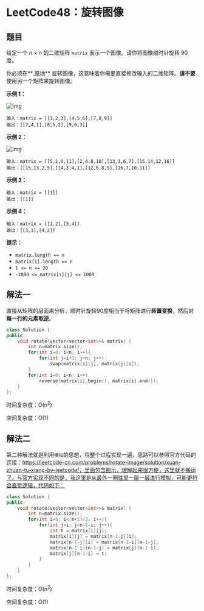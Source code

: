 # LeetCode48：旋转图像

## 题目

给定一个 *n* × *n* 的二维矩阵 `matrix` 表示一个图像。请你将图像顺时针旋转 90 度。

你必须在**[ 原地](https://baike.baidu.com/item/原地算法)** 旋转图像，这意味着你需要直接修改输入的二维矩阵。**请不要** 使用另一个矩阵来旋转图像。

 

**示例 1：**

![img](https://assets.leetcode.com/uploads/2020/08/28/mat1.jpg)

```
输入：matrix = [[1,2,3],[4,5,6],[7,8,9]]
输出：[[7,4,1],[8,5,2],[9,6,3]]
```

**示例 2：**

![img](https://assets.leetcode.com/uploads/2020/08/28/mat2.jpg)

```
输入：matrix = [[5,1,9,11],[2,4,8,10],[13,3,6,7],[15,14,12,16]]
输出：[[15,13,2,5],[14,3,4,1],[12,6,8,9],[16,7,10,11]]
```

**示例 3：**

```
输入：matrix = [[1]]
输出：[[1]]
```

**示例 4：**

```
输入：matrix = [[1,2],[3,4]]
输出：[[3,1],[4,2]]
```

 

**提示：**

- `matrix.length == n`
- `matrix[i].length == n`
- `1 <= n <= 20`
- `-1000 <= matrix[i][j] <= 1000`

## 解法一

直接从矩阵的层面来分析，顺时针旋转90度相当于将矩阵进行**转置变换**，然后对**每一行的元素取逆**。

```cpp
class Solution {
public:
    void rotate(vector<vector<int>>& matrix) {
        int n=matrix.size();
        for(int i=0; i<n; i++){
            for(int j=i+1; j<n; j++)
                swap(matrix[i][j], matrix[j][i]);
        }
        for(int i=0; i<n; i++) 
            reverse(matrix[i].begin(), matrix[i].end());
    }
};
```

时间复杂度：O(n<sup>2</sup>)

空间复杂度：O(1)

## 解法二

第二种解法就是利用`模拟`的思想，将整个过程实现一遍，思路可以参照官方代码的连接：https://leetcode-cn.com/problems/rotate-image/solution/xuan-zhuan-tu-xiang-by-leetcode/，里面包含图示，理解起来很方便，这里就不搬运了。与官方实现不同的是，我这里是从最外一圈往里一层一层进行模拟，可能更符合直觉逻辑，代码如下：

```cpp
class Solution {
public:
    void rotate(vector<vector<int>>& matrix) {
        int n=matrix.size();
        for(int i=0; i<(n+1)/2; i++){
            for(int j=i; j<n-1-i; j++){
                int t = matrix[i][j];
                matrix[i][j] = matrix[n-1-j][i];
                matrix[n-1-j][i] = matrix[n-1-i][n-1-j];
                matrix[n-1-i][n-1-j] = matrix[j][n-1-i];
                matrix[j][n-1-i] = t;
            }
        }
    }
};
```

时间复杂度：O(n<sup>2</sup>)

空间复杂度：O(1)